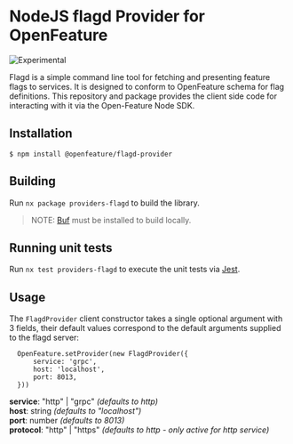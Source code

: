 # NodeJS flagd Provider for OpenFeature

![Experimental](https://img.shields.io/badge/experimental-breaking%20changes%20allowed-yellow)

Flagd is a simple command line tool for fetching and presenting feature flags to services. It is designed to conform to OpenFeature schema for flag definitions. This repository and package provides the client side code for interacting with it via the Open-Feature Node SDK.

## Installation

```
$ npm install @openfeature/flagd-provider
```

## Building

Run `nx package providers-flagd` to build the library.

> NOTE: [Buf](https://docs.buf.build/installation) must be installed to build locally.

## Running unit tests

Run `nx test providers-flagd` to execute the unit tests via [Jest](https://jestjs.io).

## Usage

The `FlagdProvider` client constructor takes a single optional argument with 3 fields, their default values correspond to the default arguments supplied to the flagd server:

```
  OpenFeature.setProvider(new FlagdProvider({
      service: 'grpc',
      host: 'localhost',
      port: 8013,
  }))
```

**service**: "http" | "grpc" _(defaults to http)_  
**host**: string _(defaults to "localhost")_  
**port**: number _(defaults to 8013)_  
**protocol**: "http" | "https" _(defaults to http - only active for http service)_
